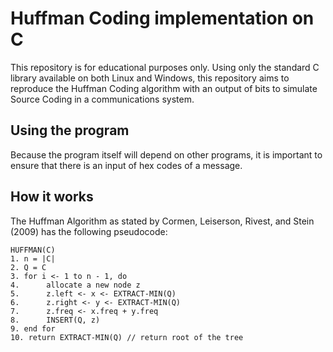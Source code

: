 # Huffman Coding implementation on C
This repository is for educational purposes only. Using only the standard C library available on both Linux and Windows, this repository aims to reproduce the Huffman Coding algorithm with an output of bits to simulate Source Coding in a communications system. 

## Using the program
Because the program itself will depend on other programs, it is important to ensure that there is an input of hex codes of a message.

## How it works
The Huffman Algorithm as stated by Cormen, Leiserson, Rivest, and Stein (2009) has the following pseudocode:

``` 
HUFFMAN(C)
1. n = |C|
2. Q = C
3. for i <- 1 to n - 1, do
4.      allocate a new node z
5.      z.left <- x <- EXTRACT-MIN(Q)
6.      z.right <- y <- EXTRACT-MIN(Q)
7.      z.freq <- x.freq + y.freq
8.      INSERT(Q, z)
9. end for
10. return EXTRACT-MIN(Q) // return root of the tree 
```